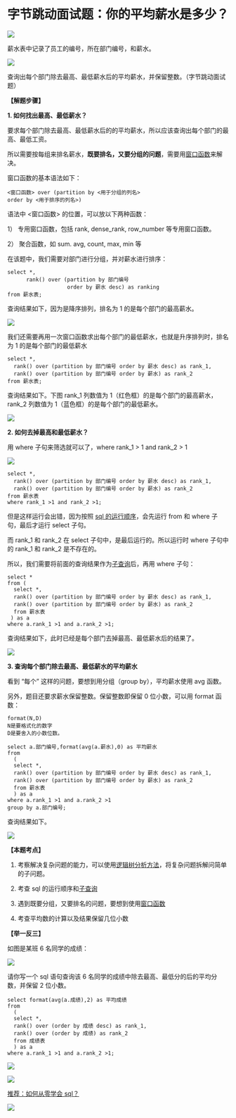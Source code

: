 # **字节跳动面试题：你的平均薪水是多少？**

![](https://mmbiz.qpic.cn/mmbiz_png/gaCraaqqO6NxhhjiarvuutjuZRVwzVibHeia8rLuaFRbhW3YkGRCPfohTwAibk8NwWribgTzHtYoH73oH7iaXtyRX24Q/640?wx_fmt=png)

薪水表中记录了员工的编号，所在部门编号，和薪水。

![](https://mmbiz.qpic.cn/mmbiz_png/ck6CnicJLvVQvmZQAdOtxHscGR2HPSiaetxPKZHiaNic3AZkzb5lZ11f2w4nfeACXrgRhtcicjfRPgqVaVlICIW7t2g/640?wx_fmt=png)

查询出每个部门除去最高、最低薪水后的平均薪水，并保留整数。（字节跳动面试题）

**【解题步骤】**

**1. 如何找出最高、最低薪水？**

要求每个部门除去最高、最低薪水后的的平均薪水，所以应该查询出每个部门的最高、最低工资。

所以需要按每组来排名薪水，**既要排名，又要分组的问题**，需要用[窗口函数](http://mp.weixin.qq.com/s?__biz=MzAxMTMwNTMxMQ==&mid=2649249645&idx=2&sn=d1295b268eff974fe52a2c0f8bdadccb&chksm=835fdf5db428564b7d42f733cdd45c6ce1aeeff0da8cdfac2f5047354bc815895f1a7fd282de&scene=21#wechat_redirect)来解决。

窗口函数的基本语法如下：

```MySQL
<窗口函数> over (partition by <用于分组的列名>                
order by <用于排序的列名>)

```

语法中 <窗口函数> 的位置，可以放以下两种函数：

1） 专用窗口函数，包括 rank, dense_rank, row_number 等专用窗口函数。

2） 聚合函数，如 sum. avg, count, max, min 等

在该题中，我们需要对部门进行分组，并对薪水进行排序：  

```MySQL
select *,   
      rank() over (partition by 部门编号 
                   order by 薪水 desc) as ranking
from 薪水表;

```

查询结果如下，因为是降序排列，排名为 1 的是每个部门的最高薪水。

![](https://mmbiz.qpic.cn/mmbiz_png/ck6CnicJLvVQvmZQAdOtxHscGR2HPSiaetHMwersMEjsdH6qox48ZaFYJM5wN4auKpWR04PzoAgd7gUCKoDfEvAQ/640?wx_fmt=png)

我们还需要再用一次窗口函数求出每个部门的最低薪水，也就是升序排列时，排名为 1 的是每个部门的最低薪水

```MySQL
select *,   
  rank() over (partition by 部门编号 order by 薪水 desc) as rank_1,
  rank() over (partition by 部门编号 order by 薪水) as rank_2
from 薪水表;

```

查询结果如下。下图 rank_1 列数值为 1（红色框）的是每个部门的最高薪水，rank_2 列数值为 1（蓝色框）的是每个部门的最低薪水。

![](https://mmbiz.qpic.cn/mmbiz_png/ck6CnicJLvVQvmZQAdOtxHscGR2HPSiaetQsjXC2upjP3Ds419JMHHXqnMwwoF2C324lDDG0WK3QY9eWYGTPGewg/640?wx_fmt=png)

**2. 如何去掉最高和最低薪水？**

用 where 子句来筛选就可以了，where rank_1 > 1 and rank_2 > 1 

![](https://mmbiz.qpic.cn/mmbiz_png/ck6CnicJLvVQvmZQAdOtxHscGR2HPSiaetvicz766DDKaWcRbLSx5jq00dRsrl9oGAPyCRnNYuNuCbicVe8boOBMbA/640?wx_fmt=png)

```MySQL
select *,   
  rank() over (partition by 部门编号 order by 薪水 desc) as rank_1,
  rank() over (partition by 部门编号 order by 薪水) as rank_2
from 薪水表
where rank_1 >1 and rank_2 >1;

```

但是这样运行会出错，因为按照 [sql 的运行顺序](http://mp.weixin.qq.com/s?__biz=MzU5NTc1ODI5Mw==&mid=2247484035&idx=1&sn=f6cc38ffb91396061ab7f101257262db&chksm=fe6c5f39c91bd62f88162ea5ef75a9b757139cad11f02ca6f3de2db931cc89e621921da0dc2d&scene=21#wechat_redirect)，会先运行 from 和 where 子句，最后才运行 select 子句。

而 rank_1 和 rank_2 在 select 子句中，是最后运行的。所以运行时 where 子句中的 rank_1 和 rank_2 是不存在的。

所以，我们需要将前面的查询结果作为[子查询](http://mp.weixin.qq.com/s?__biz=MzAxMTMwNTMxMQ==&mid=2649249645&idx=2&sn=d1295b268eff974fe52a2c0f8bdadccb&chksm=835fdf5db428564b7d42f733cdd45c6ce1aeeff0da8cdfac2f5047354bc815895f1a7fd282de&scene=21#wechat_redirect)后，再用 where 子句：

```MySQL
select *
from (
  select *,
  rank() over (partition by 部门编号 order by 薪水 desc) as rank_1,
  rank() over (partition by 部门编号 order by 薪水) as rank_2
  from 薪水表
 ) as a
where a.rank_1 >1 and a.rank_2 >1;

```

查询结果如下，此时已经是每个部门去掉最高、最低薪水后的结果了。

![](https://mmbiz.qpic.cn/mmbiz_png/ck6CnicJLvVQvmZQAdOtxHscGR2HPSiaetO6kaOQTVicu2IeOyKwGt3VkEaWFHQVJEJ0qvxRpwjmiaxpLffOhUtf8A/640?wx_fmt=png)

**3. 查询每个部门除去最高、最低薪水的平均薪水**

看到 “每个” 这样的问题，要想到用分组（group by），平均薪水使用 avg 函数。

另外，题目还要求薪水保留整数。保留整数即保留 0 位小数，可以用 format 函数：

```MySQL
format(N,D)
N是要格式化的数字
D是要舍入的小数位数。

```

```MySQL
select a.部门编号,format(avg(a.薪水),0) as 平均薪水
from
  (
  select *,
  rank() over (partition by 部门编号 order by 薪水 desc) as rank_1,
  rank() over (partition by 部门编号 order by 薪水) as rank_2
  from 薪水表
  ) as a
where a.rank_1 >1 and a.rank_2 >1
group by a.部门编号;

```

查询结果如下。

![](https://mmbiz.qpic.cn/mmbiz_png/ck6CnicJLvVQvmZQAdOtxHscGR2HPSiaetgMK4cpO4kefpyNIe4ebEewgKic7IP7eDXheTzB8wvSQOCicJCMvuSH7g/640?wx_fmt=png)

**【本题考点】**  

1. 考察解决复杂问题的能力，可以使用[逻辑树分析方法](http://mp.weixin.qq.com/s?__biz=MzAxMTMwNTMxMQ==&mid=2649248793&idx=2&sn=1fe86f3083bd9c8ad1a427898199c71c&chksm=835fdc29b428553fabf47f23dc05f8f6c296cbcc06ce7e409ff712e81141fbf9ad0aa9b2b99d&scene=21#wechat_redirect)，将复杂问题拆解问简单的子问题。

2. 考查 sql 的运行顺序和[子查询](http://mp.weixin.qq.com/s?__biz=MzAxMTMwNTMxMQ==&mid=2649249645&idx=2&sn=d1295b268eff974fe52a2c0f8bdadccb&chksm=835fdf5db428564b7d42f733cdd45c6ce1aeeff0da8cdfac2f5047354bc815895f1a7fd282de&scene=21#wechat_redirect)

3. 遇到既要分组，又要排名的问题，要想到使用[窗口函数](http://mp.weixin.qq.com/s?__biz=MzAxMTMwNTMxMQ==&mid=2649249645&idx=2&sn=d1295b268eff974fe52a2c0f8bdadccb&chksm=835fdf5db428564b7d42f733cdd45c6ce1aeeff0da8cdfac2f5047354bc815895f1a7fd282de&scene=21#wechat_redirect)

4. 考查平均数的计算以及结果保留几位小数

**【举一反三】**

如图是某班 6 名同学的成绩：

![](https://mmbiz.qpic.cn/mmbiz_png/ck6CnicJLvVQvmZQAdOtxHscGR2HPSiaetibCIqfejbtTXF2tcqsFO6R0tZV3zgAgEu3MrWD42zibtrJCysmbWibbicA/640?wx_fmt=png)

请你写一个 sql 语句查询该 6 名同学的成绩中除去最高、最低分的后的平均分数，并保留 2 位小数。

```MySQL
select format(avg(a.成绩),2) as 平均成绩
from
  (
  select *,
  rank() over (order by 成绩 desc) as rank_1,
  rank() over (order by 成绩) as rank_2
  from 成绩表
  ) as a
where a.rank_1 >1 and a.rank_2 >1;

```

![](https://mmbiz.qpic.cn/mmbiz_png/ck6CnicJLvVQvmZQAdOtxHscGR2HPSiaetlyhVPHnTmQ7pY6uxJiaswPxj9BIHaWyr50W4EOdj5ZYKjicHH7ric43fg/640?wx_fmt=png)

![](https://mmbiz.qpic.cn/mmbiz_png/PnRVMhXvfFKBhWqX8zISib5j7ebUsFQpNrDEib9A2TficLsLteVPOvSDVD0FAw4VUqWLkucjrsblekbicGJsHDXVAA/640?wx_fmt=png)

[推荐：如何从零学会 sql？](http://mp.weixin.qq.com/s?__biz=MzAxMTMwNTMxMQ==&mid=2649249645&idx=2&sn=d1295b268eff974fe52a2c0f8bdadccb&chksm=835fdf5db428564b7d42f733cdd45c6ce1aeeff0da8cdfac2f5047354bc815895f1a7fd282de&scene=21#wechat_redirect)  

[![](https://mmbiz.qpic.cn/mmbiz_jpg/gaCraaqqO6PLg2OYorFUxick6KqdXwDJ2HW1WjO5QCabwSA3lGv1TC5vlN8Fia8Wy39UrRWKvmIV7iakFBUJqCLWw/640?wx_fmt=jpeg)](http://mp.weixin.qq.com/s?__biz=MzAxMTMwNTMxMQ==&mid=2649249645&idx=2&sn=d1295b268eff974fe52a2c0f8bdadccb&chksm=835fdf5db428564b7d42f733cdd45c6ce1aeeff0da8cdfac2f5047354bc815895f1a7fd282de&scene=21#wechat_redirect)
